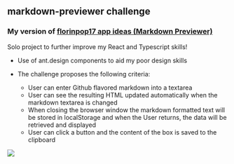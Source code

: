 ## markdown-previewer challenge

### My version of [florinpop17 app ideas (Markdown Previewer)](https://github.com/florinpop17/app-ideas/blob/master/Projects/2-Intermediate/Markdown-Previewer.md)

Solo project to further improve my React and Typescript skills!

- Use of ant.design components to aid my poor design skills

- The challenge proposes the following criteria:

  - User can enter Github flavored markdown into a textarea
  - User can see the resulting HTML updated automatically when the markdown textarea is changed
  - When closing the browser window the markdown formatted text will be stored in localStorage and when the User returns, the data will be retrieved and displayed
  - User can click a button and the content of the box is saved to the clipboard

<p float="left">
  <img src="https://i.gyazo.com/93bb80cefc924a10f5be78f2984f10c5.png">
</p>
